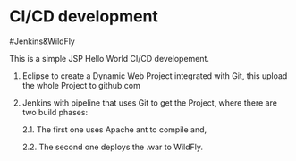 # CI/CD development

#Jenkins&WildFly

This is a simple JSP Hello World CI/CD developement.

1. Eclipse to create a Dynamic Web Project integrated with Git, this upload the whole Project to github.com

2. Jenkins with pipeline that uses Git to get the Project, where there are two build phases:

   2.1. The first one uses Apache ant to compile and,

   2.2. The second one deploys the .war to WildFly.
